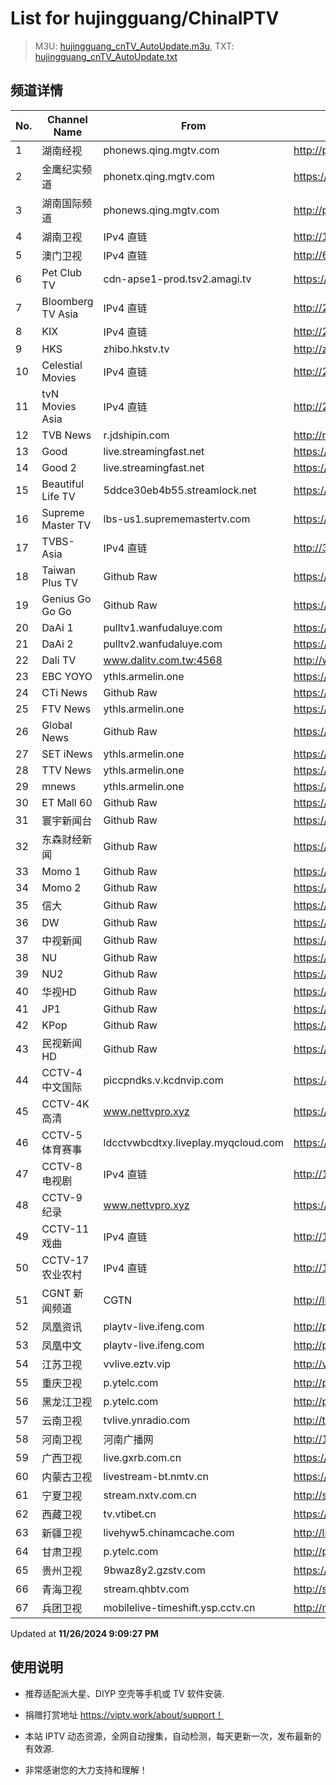 # List for **hujingguang/ChinaIPTV**

> M3U: [hujingguang_cnTV_AutoUpdate.m3u](./hujingguang_cnTV_AutoUpdate.m3u ), TXT: [hujingguang_cnTV_AutoUpdate.txt](./txt/hujingguang_cnTV_AutoUpdate.txt )

## 频道详情

| No. | Channel Name | From | Source |
| --- | ------------ | ---- | ------ |
| 1 | 湖南经视 | phonews.qing.mgtv.com | <http://phonews.qing.mgtv.com/nn_live/nn_x64/dWlwPTEwMy4zOS4yMjYuMTAwJnFpZD0mY2RuZXhfaWQ9d3NfcGhvbmUzJnM9YjFjOTdlN2I4MWE1ZjU1YmFkNGQyNTQ5ZTliZTdmMzQmdWlkPSZ1dWlkPTllZGJmZGRhNWQ3ZGYyNGUwMTI0ZGQ2NjMzMTNiZjRmLTY3MjdlMjY0JnY9MiZhcz0wJmVzPTE3MzI2MTE4MjA,/HNJSMPP360.m3u8> |
| 2 | 金鹰纪实频道 | phonetx.qing.mgtv.com | <https://phonetx.qing.mgtv.com/nn_live/nn_x64/dWlwPTEwMy4zOS4yMjYuMTAwJnFpZD0mY2RuZXhfaWQ9dHhfcGhvbmVfbGl2ZSZzPWNiZDBkZWVhZWI0MjhmMDZhNTc1ZGZjNGFjMGU1YTI1JnVpZD0mdXVpZD00Mjg2ZjliMDU3MWUwZjcwOGRiM2RhNTk0OTVhNWVhYS02NzI3ZTI2NCZ2PTImYXM9MCZlcz0xNzMyNjM3NDk3/JYJSMPP360.m3u8> |
| 3 | 湖南国际频道 | phonews.qing.mgtv.com | <http://phonews.qing.mgtv.com/nn_live/nn_x64/dWlwPTEwMy4zOS4yMjYuMTAwJnFpZD0mY2RuZXhfaWQ9d3NfcGhvbmUzJnM9YTg4Zjc3MzMzNGZhZTVhNjU2YTk2ZThhOGM2YmY5YzgmdWlkPSZ1dWlkPWVhZWJlYzY0NmFlMGE2NDg2NzVlMzlhZjk1M2UwNGY3LTY3MjdlMjY0JnY9MiZhcz0wJmVzPTE3MzI2MjExODA,/HNGJMPP360.m3u8> |
| 4 | 湖南卫视 | IPv4 直链 | <http://120.196.232.43:8088/rrs03.hw.gmcc.net/PLTV/651/224/3221226698/1.m3u8> |
| 5 | 澳门卫视 | IPv4 直链 | <http://61.244.22.4/ch1/ch1.live/playlist.m3u8> |
| 6 | Pet Club TV | cdn-apse1-prod.tsv2.amagi.tv | <https://cdn-apse1-prod.tsv2.amagi.tv/linear/amg01076-lightningintern-petclub-samsungnz/playlist.m3u8> |
| 7 | Bloomberg TV Asia | IPv4 直链 | <http://210.210.155.37/dr9445/h/h03/index.m3u8> |
| 8 | KIX | IPv4 直链 | <http://210.210.155.37/dr9445/h/h07/index.m3u8> |
| 9 | HKS | zhibo.hkstv.tv | <http://zhibo.hkstv.tv/livestream/mutfysrq/playlist.m3u8> |
| 10 | Celestial Movies | IPv4 直链 | <http://210.210.155.37/dr9445/h/h14/index.m3u8> |
| 11 | tvN Movies Asia | IPv4 直链 | <http://210.210.155.37/dr9445/h/h21/index.m3u8> |
| 12 | TVB News | r.jdshipin.com | <http://r.jdshipin.com/CkuBd> |
| 13 | Good | live.streamingfast.net | <https://live.streamingfast.net/osmflivech1.m3u8> |
| 14 | Good 2 | live.streamingfast.net | <https://live.streamingfast.net/osmflivech2.m3u8> |
| 15 | Beautiful Life TV | 5ddce30eb4b55.streamlock.net | <https://5ddce30eb4b55.streamlock.net/bltvhd/bltv1/playlist.m3u8> |
| 16 | Supreme Master TV | lbs-us1.suprememastertv.com | <https://lbs-us1.suprememastertv.com/720p.m3u8> |
| 17 | TVBS-Asia | IPv4 直链 | <http://38.64.72.148/hls/modn/list/4005/playlist.m3u8> |
| 18 | Taiwan Plus TV | Github Raw | <https://raw.githubusercontent.com/ChiSheng9/iptv/master/TV78.m3u8> |
| 19 | Genius Go Go Go | Github Raw | <https://raw.githubusercontent.com/ChiSheng9/iptv/master/TV26.m3u8> |
| 20 | DaAi 1 | pulltv1.wanfudaluye.com | <https://pulltv1.wanfudaluye.com/live/tv1.m3u8> |
| 21 | DaAi 2 | pulltv2.wanfudaluye.com | <https://pulltv2.wanfudaluye.com/live/tv2.m3u8> |
| 22 | Dali TV | www.dalitv.com.tw:4568 | <http://www.dalitv.com.tw:4568/live/dali/index.m3u8> |
| 23 | EBC YOYO | ythls.armelin.one | <https://ythls.armelin.one/channel/UCiWRSesvSYmY7YOyz0tv_zQ.m3u8> |
| 24 | CTi News | Github Raw | <https://raw.githubusercontent.com/ChiSheng9/iptv/master/TV28.m3u8> |
| 25 | FTV News | ythls.armelin.one | <https://ythls.armelin.one/channel/UC2VmWn8dAqkzlQqvy02E1PA.m3u8> |
| 26 | Global News | Github Raw | <https://raw.githubusercontent.com/ChiSheng9/iptv/master/TV02.m3u8> |
| 27 | SET iNews | ythls.armelin.one | <https://ythls.armelin.one/channel/UCoNYj9OFHZn3ACmmeRCPwbA.m3u8> |
| 28 | TTV News | ythls.armelin.one | <https://ythls.armelin.one/channel/UC8ROUUjHzEQm-ndb69CX8Ww.m3u8> |
| 29 | mnews | ythls.armelin.one | <https://ythls.armelin.one/channel/UC4LjkybVKXCDlneVXlKAbmw.m3u8> |
| 30 | ET Mall 60 | Github Raw | <https://raw.githubusercontent.com/ChiSheng9/iptv/master/TV18.m3u8> |
| 31 | 寰宇新闻台 | Github Raw | <https://raw.githubusercontent.com/ChiSheng9/iptv/master/TV02.m3u8> |
| 32 | 东森财经新闻 | Github Raw | <https://raw.githubusercontent.com/ChiSheng9/iptv/master/TV03.m3u8> |
| 33 | Momo 1 | Github Raw | <https://raw.githubusercontent.com/ChiSheng9/iptv/master/TV04.m3u8> |
| 34 | Momo 2 | Github Raw | <https://raw.githubusercontent.com/ChiSheng9/iptv/master/TV05.m3u8> |
| 35 | 信大 | Github Raw | <https://raw.githubusercontent.com/ChiSheng9/iptv/master/TV07.m3u8> |
| 36 | DW | Github Raw | <https://raw.githubusercontent.com/ChiSheng9/iptv/master/TV08.m3u8> |
| 37 | 中视新闻 | Github Raw | <https://raw.githubusercontent.com/ChiSheng9/iptv/master/TV09.m3u8> |
| 38 | NU | Github Raw | <https://raw.githubusercontent.com/ChiSheng9/iptv/master/TV10.m3u8> |
| 39 | NU2 | Github Raw | <https://raw.githubusercontent.com/ChiSheng9/iptv/master/TV14.m3u8> |
| 40 | 华视HD | Github Raw | <https://raw.githubusercontent.com/ChiSheng9/iptv/master/TV12.m3u8> |
| 41 | JP1 | Github Raw | <https://raw.githubusercontent.com/ChiSheng9/iptv/master/TV15.m3u8> |
| 42 | KPop | Github Raw | <https://raw.githubusercontent.com/ChiSheng9/iptv/master/TV16.m3u8> |
| 43 | 民视新闻HD | Github Raw | <https://raw.githubusercontent.com/ChiSheng9/iptv/master/TV17.m3u8> |
| 44 | CCTV-4 中文国际 | piccpndks.v.kcdnvip.com | <https://piccpndks.v.kcdnvip.com/audio/cctv4_2/index.m3u8?playHost=piccpndks.v.kcdnvip.com> |
| 45 | CCTV-4K 高清 | www.nettvpro.xyz | <https://www.nettvpro.xyz/player/videojs.php?url=https://liveop.cctv.cn/hls/4KHD/playlist.m3u8> |
| 46 | CCTV-5 体育赛事 | ldcctvwbcdtxy.liveplay.myqcloud.com | <https://ldcctvwbcdtxy.liveplay.myqcloud.com/ldcctvwbcd/cdrmldcctv5plus_1/index.m3u8?b=200-2100> |
| 47 | CCTV-8 电视剧 | IPv4 直链 | <http://183.196.25.171:808/hls/77/index.m3u8> |
| 48 | CCTV-9 纪录 | www.nettvpro.xyz | <https://www.nettvpro.xyz/player/videojs.php?url=http://123.184.28.3/hlslive-tx-cdn.ysp.cctv.cn/012/2024078603.m3u8> |
| 49 | CCTV-11 戏曲 | IPv4 直链 | <http://183.196.25.171:808/hls/11/index.m3u8> |
| 50 | CCTV-17 农业农村 | IPv4 直链 | <http://183.196.25.171:808/hls/93/index.m3u8> |
| 51 | CGNT 新闻频道 | CGTN | <http://live.cgtn.com/1000/prog_index.m3u8> |
| 52 | 凤凰资讯 | playtv-live.ifeng.com | <http://playtv-live.ifeng.com/live/06OLEEWQKN4_audio.m3u8> |
| 53 | 凤凰中文 | playtv-live.ifeng.com | <http://playtv-live.ifeng.com/live/06OLEGEGM4G_audio.m3u8> |
| 54 | 江苏卫视 | vvlive.eztv.vip | <http://vvlive.eztv.vip/hwsstnew/hwsstnew.m3u8?auth_key=1710810832-0-0-70d15b6eab3c5342adefba848a4d9067> |
| 55 | 重庆卫视 | p.ytelc.com | <http://p.ytelc.com/videojs.php?id=https://sjlivecdn9.cbg.cn/202411261642/app_2/_definst_/ls_2.stream/chunklist.m3u8> |
| 56 | 黑龙江卫视 | p.ytelc.com | <http://p.ytelc.com/videojs.php?id=https://idclive.hljtv.com:4430/live/hljws_own.m3u8> |
| 57 | 云南卫视 | tvlive.ynradio.com | <http://tvlive.ynradio.com/live/yunnanweishi/chunks.m3u8> |
| 58 | 河南卫视 | 河南广播网 | <http://121.32.236.176/tvcdn.stream3.hndt.com/tv/65c4a6d5017e1000b2b6ea2500000000_transios/playlist.m3u8?wsSecret=c7b2246a0099102c5159becaaccb3322&wsTime=1732623805&wsSession=99263428d42d55aad355b7ca-173261227931660&wsIPSercert=f1ed5e80c31ab65580d88c6bbb451005&wsiphost=local&wsBindIP=1> |
| 59 | 广西卫视 | live.gxrb.com.cn | <https://live.gxrb.com.cn/tv/gxtvlive01/index.m3u8> |
| 60 | 内蒙古卫视 | livestream-bt.nmtv.cn | <https://livestream-bt.nmtv.cn/nmtv/2314general.m3u8?txSecret=35f2dd39972cede5222c6bd2c0efe24b&txTime=77395680> |
| 61 | 宁夏卫视 | stream.nxtv.com.cn | <http://stream.nxtv.com.cn/wspd/sd/live.m3u8?_upt=9e52d4c21732749397> |
| 62 | 西藏卫视 | tv.vtibet.cn | <https://tv.vtibet.cn/live/tzNmj6ZxiPW7ws.m3u8?secret=9803b3fc4f73bb302737f6725dbf234d&time=674590d4> |
| 63 | 新疆卫视 | livehyw5.chinamcache.com | <http://livehyw5.chinamcache.com/hyw/zb01.m3u8?txSecret=ac4608d03b3fec4557d137827a3f4bb6&txTime=95A66655> |
| 64 | 甘肃卫视 | p.ytelc.com | <http://p.ytelc.com/videojs.php?id=https://hls.gstv.com.cn/49048r/6e1sy2.m3u8> |
| 65 | 贵州卫视 | 9bwaz8y2.gzstv.com | <https://9bwaz8y2.gzstv.com/live/CH01_lo.m3u8?txSecret=2ace06d3d0c190059635794bb635ba37&txTime=67458AEF> |
| 66 | 青海卫视 | stream.qhbtv.com | <http://stream.qhbtv.com/qhws/sd/live.m3u8?_upt=96fad5b81732608826> |
| 67 | 兵团卫视 | mobilelive-timeshift.ysp.cctv.cn | <http://mobilelive-timeshift.ysp.cctv.cn/timeshift/ysp/2022606701/timeshift.m3u8?delay=0> |

Updated at **11/26/2024 9:09:27 PM**

## 使用说明

- 推荐适配派大星、DIYP 空壳等手机或 TV 软件安装.

- 捐赠打赏地址 <https://viptv.work/about/support！>

- 本站 IPTV 动态资源，全网自动搜集，自动检测，每天更新一次，发布最新的有效源.

- 非常感谢您的大力支持和理解！
